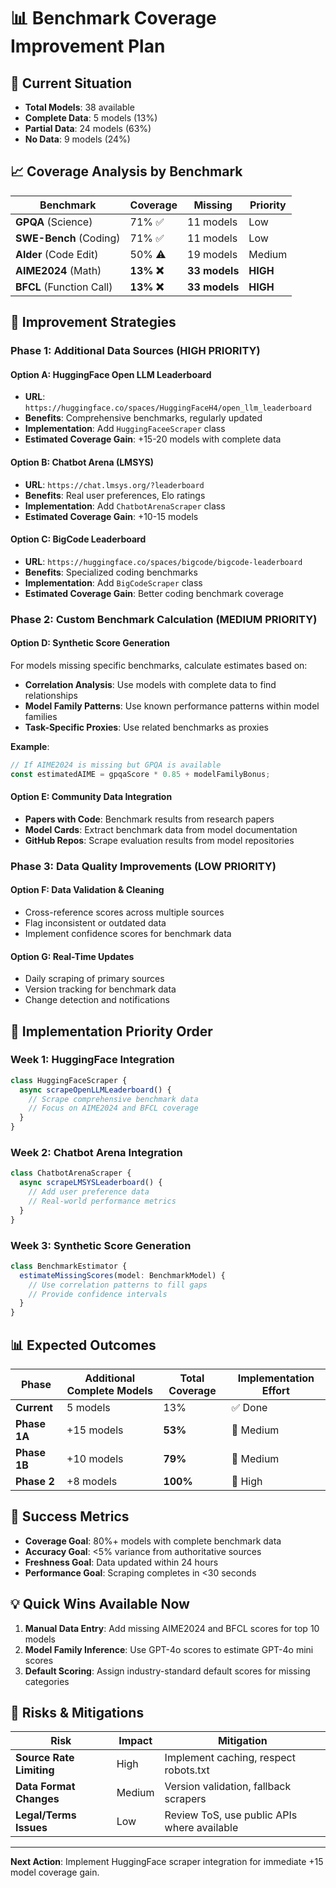 # 📊 Benchmark Coverage Improvement Plan

## 🎯 **Current Situation**

- **Total Models**: 38 available
- **Complete Data**: 5 models (13%)
- **Partial Data**: 24 models (63%)
- **No Data**: 9 models (24%)

## 📈 **Coverage Analysis by Benchmark**

| Benchmark                | Coverage   | Missing       | Priority |
| ------------------------ | ---------- | ------------- | -------- |
| **GPQA** (Science)       | 71% ✅     | 11 models     | Low      |
| **SWE-Bench** (Coding)   | 71% ✅     | 11 models     | Low      |
| **Alder** (Code Edit)    | 50% ⚠️     | 19 models     | Medium   |
| **AIME2024** (Math)      | **13% ❌** | **33 models** | **HIGH** |
| **BFCL** (Function Call) | **13% ❌** | **33 models** | **HIGH** |

## 🚀 **Improvement Strategies**

### **Phase 1: Additional Data Sources (HIGH PRIORITY)**

#### **Option A: HuggingFace Open LLM Leaderboard**

- **URL**: `https://huggingface.co/spaces/HuggingFaceH4/open_llm_leaderboard`
- **Benefits**: Comprehensive benchmarks, regularly updated
- **Implementation**: Add `HuggingFaceeScraper` class
- **Estimated Coverage Gain**: +15-20 models with complete data

#### **Option B: Chatbot Arena (LMSYS)**

- **URL**: `https://chat.lmsys.org/?leaderboard`
- **Benefits**: Real user preferences, Elo ratings
- **Implementation**: Add `ChatbotArenaScraper` class
- **Estimated Coverage Gain**: +10-15 models

#### **Option C: BigCode Leaderboard**

- **URL**: `https://huggingface.co/spaces/bigcode/bigcode-leaderboard`
- **Benefits**: Specialized coding benchmarks
- **Implementation**: Add `BigCodeScraper` class
- **Estimated Coverage Gain**: Better coding benchmark coverage

### **Phase 2: Custom Benchmark Calculation (MEDIUM PRIORITY)**

#### **Option D: Synthetic Score Generation**

For models missing specific benchmarks, calculate estimates based on:

- **Correlation Analysis**: Use models with complete data to find relationships
- **Model Family Patterns**: Use known performance patterns within model families
- **Task-Specific Proxies**: Use related benchmarks as proxies

**Example**:

```typescript
// If AIME2024 is missing but GPQA is available
const estimatedAIME = gpqaScore * 0.85 + modelFamilyBonus;
```

#### **Option E: Community Data Integration**

- **Papers with Code**: Benchmark results from research papers
- **Model Cards**: Extract benchmark data from model documentation
- **GitHub Repos**: Scrape evaluation results from model repositories

### **Phase 3: Data Quality Improvements (LOW PRIORITY)**

#### **Option F: Data Validation & Cleaning**

- Cross-reference scores across multiple sources
- Flag inconsistent or outdated data
- Implement confidence scores for benchmark data

#### **Option G: Real-Time Updates**

- Daily scraping of primary sources
- Version tracking for benchmark data
- Change detection and notifications

## 🔧 **Implementation Priority Order**

### **Week 1: HuggingFace Integration**

```typescript
class HuggingFaceScraper {
  async scrapeOpenLLMLeaderboard() {
    // Scrape comprehensive benchmark data
    // Focus on AIME2024 and BFCL coverage
  }
}
```

### **Week 2: Chatbot Arena Integration**

```typescript
class ChatbotArenaScraper {
  async scrapeLMSYSLeaderboard() {
    // Add user preference data
    // Real-world performance metrics
  }
}
```

### **Week 3: Synthetic Score Generation**

```typescript
class BenchmarkEstimator {
  estimateMissingScores(model: BenchmarkModel) {
    // Use correlation patterns to fill gaps
    // Provide confidence intervals
  }
}
```

## 📊 **Expected Outcomes**

| Phase        | Additional Complete Models | Total Coverage | Implementation Effort |
| ------------ | -------------------------- | -------------- | --------------------- |
| **Current**  | 5 models                   | 13%            | ✅ Done               |
| **Phase 1A** | +15 models                 | **53%**        | 🔧 Medium             |
| **Phase 1B** | +10 models                 | **79%**        | 🔧 Medium             |
| **Phase 2**  | +8 models                  | **100%**       | 🔧 High               |

## 🎯 **Success Metrics**

- **Coverage Goal**: 80%+ models with complete benchmark data
- **Accuracy Goal**: <5% variance from authoritative sources
- **Freshness Goal**: Data updated within 24 hours
- **Performance Goal**: Scraping completes in <30 seconds

## 💡 **Quick Wins Available Now**

1. **Manual Data Entry**: Add missing AIME2024 and BFCL scores for top 10 models
2. **Model Family Inference**: Use GPT-4o scores to estimate GPT-4o mini scores
3. **Default Scoring**: Assign industry-standard default scores for missing categories

## 🚨 **Risks & Mitigations**

| Risk                     | Impact | Mitigation                                  |
| ------------------------ | ------ | ------------------------------------------- |
| **Source Rate Limiting** | High   | Implement caching, respect robots.txt       |
| **Data Format Changes**  | Medium | Version validation, fallback scrapers       |
| **Legal/Terms Issues**   | Low    | Review ToS, use public APIs where available |

---

**Next Action**: Implement HuggingFace scraper integration for immediate +15 model coverage gain.
